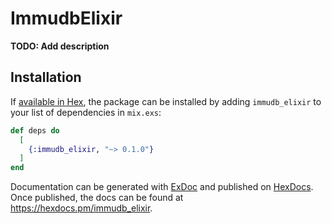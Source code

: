 # ImmudbElixir

**TODO: Add description**

## Installation

If [available in Hex](https://hex.pm/docs/publish), the package can be installed
by adding `immudb_elixir` to your list of dependencies in `mix.exs`:

```elixir
def deps do
  [
    {:immudb_elixir, "~> 0.1.0"}
  ]
end
```

Documentation can be generated with [ExDoc](https://github.com/elixir-lang/ex_doc)
and published on [HexDocs](https://hexdocs.pm). Once published, the docs can
be found at <https://hexdocs.pm/immudb_elixir>.

